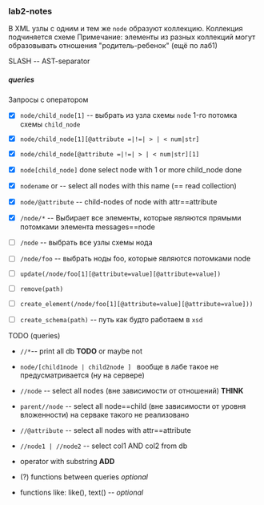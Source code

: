### lab2-notes

В XML узлы с одним и тем же `node` образуют коллекцию. 
Коллекция подчиняется схеме 
Примечание: элементы из разных коллекций могут образовывать отношения "родитель-ребенок" (ещё по лаб1)

SLASH -- AST-separator
##### queries
Запросы с оператором
- [x]  `node/child_node[1]` -- выбрать из узла схемы `node` 1-го потомка схемы `child_node` 
- [x] `node/child_node[1][@attribute =|!=| > | < num|str] ` 
- [x] `node/child_node[@attribute =|!=| > | < num|str][1]` 
- [x] `node[child_node]` done select node with 1 or more child_node done
- [x] `nodename` or  -- select all nodes with this name (== read collection)
- [x] `node/@attribute` -- child-nodes of node with attr==attribute
- [x] `/node/*` -- Выбирает все элементы, которые являются прямыми потомками элемента messages==node

- [ ] `/node` -- выбрать все узлы схемы нода
- [ ] `/node/foo` -- выбрать ноды foo, которые являются потомками node


- [ ] `update(/node/foo[1][@attribute=value][@attribute=value])`
- [ ] `remove(path)`
- [ ] `create_element(/node/foo[1][@attribute=value][@attribute=value]))`
- [ ] `create_schema(path)` -- путь как будто работаем в `xsd`

TODO (queries)
- `//*`-- print all db **TODO** or maybe not
- `node/[child1node | child2node ] ` вообще в лабе такое не предусматривается (ну на сервере)
- `//node` -- select all nodes (вне зависимости от отношений) **THINK**
- `parent//node` -- select all node==child (вне зависимости от уровня вложенности) на серваке такого не реализовано
- `//@attribute` -- select all nodes with attr==attribute 
- `//node1 | //node2` -- select col1 AND col2 from db 
- operator with substring **ADD**

- (?) functions between queries *optional*
- functions like: like(), text() -- *optional*

